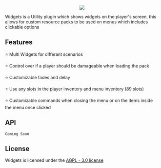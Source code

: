 <div align="center">
  <a href="https://discord.gg/amFaudjFME" alt="Discord">
    <img src="https://img.shields.io/discord/894116304561270855?label=Discord&logo=discord">
  </a>
</div>

Widgets is a Utility plugin which shows widgets on the player's screen, this allows for custom resource packs to be used on menus which includes clickable options

## Features
⭐ Multi Widgets for differant scenarios

⭐ Control over if a player should be damageable when loading the pack

⭐ Customizable fades and delay

⭐ Use any slots in the player inventory and menu inventory (89 slots)

⭐ Customizable commands when closing the menu or on the items inside the menu once clicked

## API
```
Coming Soon
```

## License
Widgets is licensed under the [AGPL - 3.0 license](https://github.com/TheLividaProject/mc-widgets-plugin/blob/main/LICENSE)
